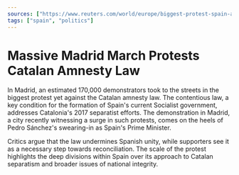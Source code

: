 ```yaml
---
sources: ["https://www.reuters.com/world/europe/biggest-protest-spain-against-catalan-amnesty-law-draws-170000-2023-11-18/", "https://www.theguardian.com/world/2023/nov/18/protest-rally-madrid-catalan-amnesty-pedro-sanchez-sworn-in-spanish-pm"]
tags: ["spain", "politics"]
---
```


# Massive Madrid March Protests Catalan Amnesty Law

In Madrid, an estimated 170,000 demonstrators took to the streets in the biggest protest yet against the Catalan amnesty law. The contentious law, a key condition for the formation of Spain's current Socialist government, addresses Catalonia's 2017 separatist efforts. The demonstration in Madrid, a city recently witnessing a surge in such protests, comes on the heels of Pedro Sánchez's swearing-in as Spain's Prime Minister.

Critics argue that the law undermines Spanish unity, while supporters see it as a necessary step towards reconciliation. The scale of the protest highlights the deep divisions within Spain over its approach to Catalan separatism and broader issues of national integrity.
